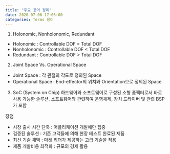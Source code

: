 ```yaml
---
title: "주요 용어 정리"
date: 2020-07-06 17:05:00
categories: Terms 용어
---
```

001. Holonomic, Nonholonomic, Redundant
  - Holonomic : Controllable DOF = Total DOF
  - Nonholonomic : Controllable DOF < Total DOF
  - Redundant : Controllable DOF > Total DOF


002. Joint Space Vs. Operational Space
  - Joint Space : 각 관절의 각도로 정의된 Space
  - Operational Space : End-effector의 위치와 Orientation으로 정의된 Space


003. SoC (System on Chip)
하드웨어와 소프트웨어로 구성된 소형 폼팩터로서 바로 사용 가능한 솔루션. 소프트웨어와 관련하여 운영체제, 장치 드라이버 및 관련 BSP가 포함

장점
  - 시장 출시 시간 단축 : 어플리케이션 개발에만 집중
  - 검증된 솔루션 : 기존 고객들에 의해 현장 테스트 완료된 제품
  - 최신 기술 채택 : 마켓 리더가 제공하는 고급 기술을 적용
  - 제품 개발비용 최적화 : 규모의 경제 활용
